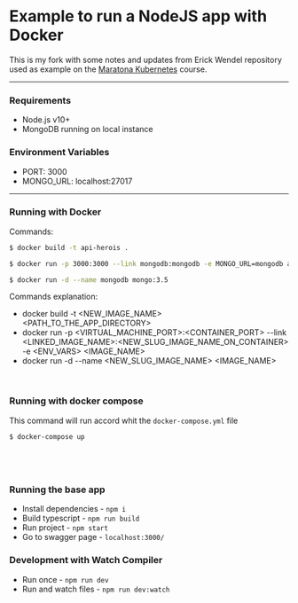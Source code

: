 # Example to run a NodeJS app with Docker

This is my fork with some notes and updates from Erick Wendel repository used as example on the [Maratona Kubernetes](https://www.youtube.com/playlist?list=PLB1hpnUGshULerdlzMknMLrHI810xIBJv) course.

---

### Requirements

- Node.js v10+
- MongoDB running on local instance

### Environment Variables

- PORT: 3000
- MONGO_URL: localhost:27017

---

### Running with Docker

Commands:

```bash
$ docker build -t api-herois .

$ docker run -p 3000:3000 --link mongodb:mongodb -e MONGO_URL=mongodb api-herois

$ docker run -d --name mongodb mongo:3.5
```

Commands explanation:

- docker build -t <NEW_IMAGE_NAME> <PATH_TO_THE_APP_DIRECTORY>
- docker run -p <VIRTUAL_MACHINE_PORT>:<CONTAINER_PORT> --link <LINKED_IMAGE_NAME>:<NEW_SLUG_IMAGE_NAME_ON_CONTAINER> -e <ENV_VARS> <IMAGE_NAME>
- docker run -d --name <NEW_SLUG_IMAGE_NAME> <IMAGE_NAME>

<br />

### Running with docker compose

This command will run accord whit the `docker-compose.yml` file

```bash
$ docker-compose up
```

## <br />

### Running the base app

- Install dependencies - `npm i`
- Build typescript - `npm run build`
- Run project - `npm start`
- Go to swagger page - `localhost:3000/`

### Development with Watch Compiler

- Run once - `npm run dev`
- Run and watch files - `npm run dev:watch`
